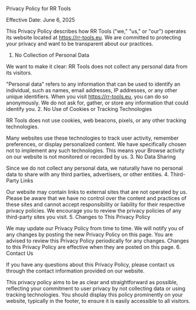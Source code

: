 Privacy Policy for RR Tools

Effective Date: June 6, 2025

This Privacy Policy describes how RR Tools ("we," "us," or "our") operates its website located at https://rr-tools.eu. We are committed to protecting your privacy and want to be transparent about our practices.
1. No Collection of Personal Data

We want to make it clear: RR Tools does not collect any personal data from its visitors.

"Personal data" refers to any information that can be used to identify an individual, such as names, email addresses, IP addresses, or any other unique identifiers. When you visit https://rr-tools.eu, you can do so anonymously. We do not ask for, gather, or store any information that could identify you.
2. No Use of Cookies or Tracking Technologies

RR Tools does not use cookies, web beacons, pixels, or any other tracking technologies.

Many websites use these technologies to track user activity, remember preferences, or display personalized content. We have specifically chosen not to implement any such technologies. This means your Browse activity on our website is not monitored or recorded by us.
3. No Data Sharing

Since we do not collect any personal data, we naturally have no personal data to share with any third parties, advertisers, or other entities.
4. Third-Party Links

Our website may contain links to external sites that are not operated by us. Please be aware that we have no control over the content and practices of these sites and cannot accept responsibility or liability for their respective privacy policies. We encourage you to review the privacy policies of any third-party sites you visit.
5. Changes to This Privacy Policy

We may update our Privacy Policy from time to time. We will notify you of any changes by posting the new Privacy Policy on this page. You are advised to review this Privacy Policy periodically for any changes. Changes to this Privacy Policy are effective when they are posted on this page.
6. Contact Us

If you have any questions about this Privacy Policy, please contact us through the contact information provided on our website.

This privacy policy aims to be as clear and straightforward as possible, reflecting your commitment to user privacy by not collecting data or using tracking technologies. You should display this policy prominently on your website, typically in the footer, to ensure it is easily accessible to all visitors.
